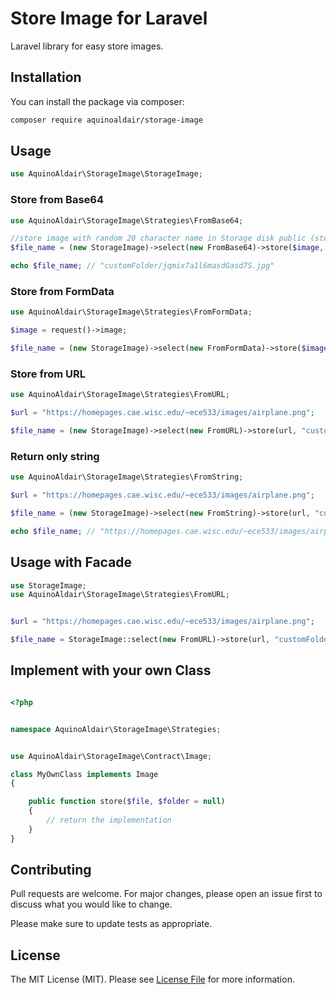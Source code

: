 # Store Image for Laravel

Laravel library for easy store images.

## Installation

You can install the package via composer:

```bash
composer require aquinoaldair/storage-image
```

## Usage

```php
use AquinoAldair\StorageImage\StorageImage;
```

### Store from Base64

```php
use AquinoAldair\StorageImage\Strategies\FromBase64;

//store image with random 20 character name in Storage disk public (storage/app/public/customFolder) 
$file_name = (new StorageImage)->select(new FromBase64)->store($image, "customFolder");

echo $file_name; // "customFolder/jqmix7a1l6masdGasd7S.jpg"
```

### Store from FormData

```php
use AquinoAldair\StorageImage\Strategies\FromFormData;

$image = request()->image;

$file_name = (new StorageImage)->select(new FromFormData)->store($image, "customFolder");

```

### Store from URL

```php
use AquinoAldair\StorageImage\Strategies\FromURL;

$url = "https://homepages.cae.wisc.edu/~ece533/images/airplane.png";

$file_name = (new StorageImage)->select(new FromURL)->store(url, "customFolder");

```

### Return only string

```php
use AquinoAldair\StorageImage\Strategies\FromString;

$url = "https://homepages.cae.wisc.edu/~ece533/images/airplane.png";

$file_name = (new StorageImage)->select(new FromString)->store(url, "customFolder");

echo $file_name; // "https://homepages.cae.wisc.edu/~ece533/images/airplane.png"

```

## Usage with Facade

```php
use StorageImage;
use AquinoAldair\StorageImage\Strategies\FromURL;


$url = "https://homepages.cae.wisc.edu/~ece533/images/airplane.png";

$file_name = StorageImage::select(new FromURL)->store(url, "customFolder");


```



## Implement with your own Class

```php

<?php


namespace AquinoAldair\StorageImage\Strategies;


use AquinoAldair\StorageImage\Contract\Image;

class MyOwnClass implements Image
{

    public function store($file, $folder = null)
    {
        // return the implementation
    }
}


```

## Contributing
Pull requests are welcome. For major changes, please open an issue first to discuss what you would like to change.

Please make sure to update tests as appropriate.

## License

The MIT License (MIT). Please see [License File](LICENSE.md) for more information.
